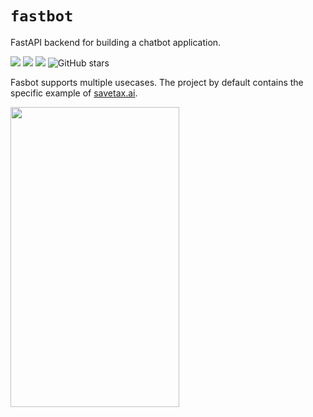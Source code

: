 # `fastbot`

FastAPI backend for building a chatbot application. 

[![](https://img.shields.io/static/v1?label=Licence&message=MIT&color=darkgreen)](https://github.com/INF800/fastbot)
[![](https://img.shields.io/static/v1?label=Release&message=alpha&color=yellow)](https://github.com/INF800/fastbot)
[![](https://img.shields.io/static/v1?label=Python&message=>=3.10&color=indigo)](https://github.com/INF800/fastbot) <img src="https://img.shields.io/github/stars/INF800/fastbot.svg?style=social&" alt="GitHub stars">


Fasbot supports multiple usecases. The project by default contains the specific example of [savetax.ai](https://savetax.ai).

<img src="https://github.com/INF800/fastbot/assets/45640029/85cd010f-1fa3-4935-ba6a-af256a4d6b3f" width="270" height="480"/>
